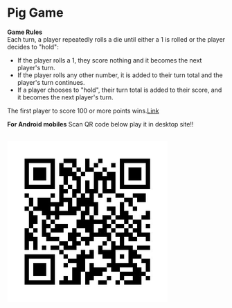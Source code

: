 <h1>Pig Game</h1>

<b>Game Rules</b><br>
Each turn, a player repeatedly rolls a die until either a 1 is rolled or the player decides to "hold":
<ul>
<li>If the player rolls a 1, they score nothing and it becomes the next player's turn.</li>
<li>If the player rolls any other number, it is added to their turn total and the player's turn continues.</li>
<li>If a player chooses to "hold", their turn total is added to their score, and it becomes the next player's turn.</li>
</ul>
The first player to score 100 or more points wins.<a href="https://vishnuvp257.github.io/pig-game/" target=" ">Link</a></br>

<p><b>For Android mobiles</b> Scan QR code below play it in desktop site!!</p></br>

<img src="./img/QRcode.jpeg">
